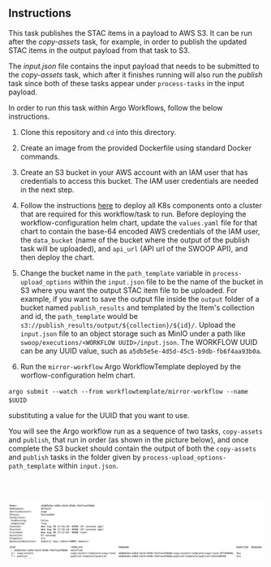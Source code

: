 ## Instructions

This task publishes the STAC items in a payload to AWS S3. It can be run after the _copy-assets_ task, for example, in order to publish the updated STAC items in the output payload from that task to S3.

The _input.json_ file contains the input payload that needs to be submitted to the _copy-assets_ task, which after it finishes running will also run the _publish_ task since both of these tasks appear under `process-tasks` in the input payload.

In order to run this task within Argo Workflows, follow the below instructions.

1. Clone this repository and `cd` into this directory.

2. Create an image from the provided Dockerfile using standard Docker commands.

3. Create an S3 bucket in your AWS account with an IAM user that has credentials to access this bucket. The IAM user credentials are needed in the next step.

4. Follow the instructions [here](https://github.com/Element84/filmdrop-k8s-helm-charts/tree/main/charts/workflow-config) to deploy all K8s components onto a cluster that are required for this workflow/task to run. Before deploying the workflow-configuration helm chart, update the `values.yaml` file for that chart to contain the base-64 encoded AWS credentials of the IAM user, the `data_bucket` (name of the bucket where the output of the publish task will be uploaded), and `api_url` (API url of the SWOOP API), and then deploy the chart.

5. Change the bucket name in the `path_template` variable in `process-upload_options` within the `input.json` file to be the name of the bucket in S3 where you want the output STAC item file to be uploaded. For example, if you want to save the output file inside the `output` folder of a bucket named `publish_results` and templated by the Item's collection and id, the `path_template` would be `s3://publish_results/output/${collection}/${id}/`. Upload the `input.json` file to an object storage such as MinIO under a path like `swoop/executions/<WORKFLOW UUID>/input.json`. The WORKFLOW UUID can be any UUID value, such as `a5db5e5e-4d5d-45c5-b9db-fb6f4aa93b0a`.

6. Run the `mirror-workflow` Argo WorkflowTemplate deployed by the worflow-configuration helm chart.

`argo submit --watch --from workflowtemplate/mirror-workflow --name $UUID`

substituting a value for the UUID that you want to use.

You will see the Argo workflow run as a sequence of two tasks, `copy-assets` and `publish`, that run in order (as shown in the picture below), and once complete the S3 bucket should contain the output of both the `copy-assets` and `publish` tasks in the folder given by `process-upload_options-path_template` within `input.json`.

<br></br>
<p align="center">
  <img src="./images/publish_output.png" alt="Mirror workflow output" width="1000">
</p>
<br></br>
